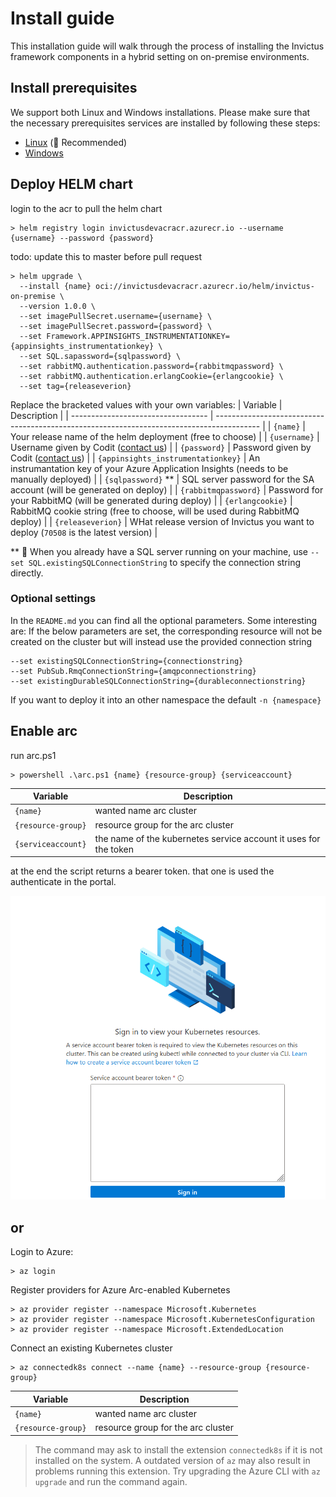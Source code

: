 # Install guide
This installation guide will walk through the process of installing the Invictus framework components in a hybrid setting on on-premise environments. 

## Install prerequisites
We support both Linux and Windows installations. Please make sure that the necessary prerequisites services are installed by following these steps:
* [Linux](./prerequisites/installguide-linux.md) (🥇 Recommended)
* [Windows](./prerequisites/installguide-windows.md)

## Deploy HELM chart
login to the acr to pull the helm chart
```shell
> helm registry login invictusdevacracr.azurecr.io --username {username} --password {password}
```
todo: update this to master before pull request
```shell
> helm upgrade \
  --install {name} oci://invictusdevacracr.azurecr.io/helm/invictus-on-premise \
  --version 1.0.0 \
  --set imagePullSecret.username={username} \
  --set imagePullSecret.password={password} \
  --set Framework.APPINSIGHTS_INSTRUMENTATIONKEY={appinsights_instrumentationkey} \
  --set SQL.sapassword={sqlpassword} \
  --set rabbitMQ.authentication.password={rabbitmqpassword} \
  --set rabbitMQ.authentication.erlangCookie={erlangcookie} \
  --set tag={releaseverion}
```

Replace the bracketed values with your own variables:
| Variable                           | Description                                                                               |
| ---------------------------------- | ----------------------------------------------------------------------------------------- |
| `{name}`                           | Your release name of the helm deployment (free to choose)                                 |
| `{username}`                       | Username given by Codit ([contact us](mailto:coditproducts@codit.eu))                     |
| `{password}`                       | Password given by Codit ([contact us](mailto:coditproducts@codit.eu))                     |
| `{appinsights_instrumentationkey}` | An instrumantation key of your Azure Application Insights (needs to be manually deployed) |
| `{sqlpassword}` **                 | SQL server password for the SA account (will be generated on deploy)                      |
| `{rabbitmqpassword}`               | Password for your RabbitMQ (will be generated during deploy)                              |
| `{erlangcookie}`                   | RabbitMQ cookie string (free to choose, will be used during RabbitMQ deploy)              |
| `{releaseverion}`                  | WHat release version of Invictus you want to deploy (`70508` is the latest version)  |

** 🚩 When you already have a SQL server running on your machine, use `--set SQL.existingSQLConnectionString` to specify the connection string directly.

### Optional settings
In the `README.md` you can find all the optional parameters.
Some interesting are:
If the below parameters are set, the corresponding resource will not be created on the cluster but will instead use the provided connection string
```shell
--set existingSQLConnectionString={connectionstring}
--set PubSub.RmqConnectionString={amqpconnectionstring}
--set existingDurableSQLConnectionString={durableconnectionstring}
```

If you want to deploy it into an other namespace the default
`-n {namespace}`

## Enable arc
run arc.ps1
```shell
> powershell .\arc.ps1 {name} {resource-group} {serviceaccount}
```
| Variable           | Description                                                      |
| ------------------ | ---------------------------------------------------------------- |
| `{name}`           | wanted name arc cluster                                          |
| `{resource-group}` | resource group for the arc cluster                               |
| `{serviceaccount}` | the name of the kubernetes service account it uses for the token |

at the end the script returns a bearer token. that one is used the authenticate in the portal.

![authentication in portal](./images/arc-bearer-token.png)

## or

Login to Azure:

```shell
> az login
```

Register providers for Azure Arc-enabled Kubernetes
```shell
> az provider register --namespace Microsoft.Kubernetes
> az provider register --namespace Microsoft.KubernetesConfiguration
> az provider register --namespace Microsoft.ExtendedLocation
```

Connect an existing Kubernetes cluster
```shell
> az connectedk8s connect --name {name} --resource-group {resource-group}
```

| Variable           | Description                        |
| ------------------ | ---------------------------------- |
| `{name}`           | wanted name arc cluster            |
| `{resource-group}` | resource group for the arc cluster |

> The command may ask to install the extension `connectedk8s` if it is not installed on the system. A outdated version of `az` may also result in problems running this extension. Try upgrading the Azure CLI with `az upgrade` and run the command again.

